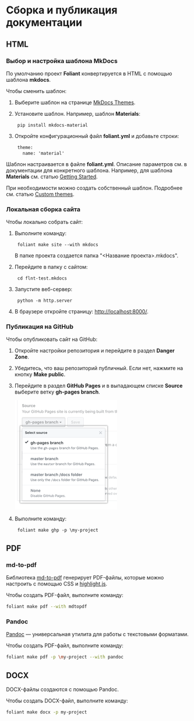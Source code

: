 # Сборка и публикация документации

## HTML

### Выбор и настройка шаблона MkDocs

По умолчанию проект **Foliant** конвертируется в HTML с помощью шаблона **mkdocs**.

Чтобы сменить шаблон:

1. Выберите шаблон на странице [MkDocs Themes](https://github.com/mkdocs/mkdocs/wiki/MkDocs-Themes).

2. Установите шаблон. Например, шаблон **Materials**:

        pip install mkdocs-material

3. Откройте конфигурационный файл **foliant.yml** и добавьте строки:

        theme:
          name: 'material'

Шаблон настраивается в файле **foliant.yml**. Описание параметров см. в документации для конкретного шаблона. Например, для шаблона **Materials** см. статью [Getting Started](https://squidfunk.github.io/mkdocs-material/getting-started/#configuration).

При необходимости можно создать собственный шаблон. Подробнее см. статью [Custom themes](https://www.mkdocs.org/user-guide/custom-themes/).

### Локальная сборка сайта

Чтобы локально собрать сайт:

1. Выполните команду:

        foliant make site --with mkdocs

    В папке проекта создается папка "<Название проекта>.mkdocs".

2. Перейдите в папку с сайтом:

        cd flnt-test.mkdocs

3. Запустите веб-сервер:

        python -m http.server

4. В браузере откройте страницу: <http://localhost:8000/>.

### Публикация на GitHub

Чтобы опубликовать сайт на GitHub:

1. Откройте настройки репозитория и перейдите в раздел **Danger Zone**.
2. Убедитесь, что ваш репозиторий публичный. Если нет, нажмите на кнопку **Make public**.
3. Перейдите в раздел **GitHub Pages** и в выпадающем списке **Source** выберите ветку **gh-pages branch**.

    ![Source](../src/img/publishing-source-drop-down.png)

4. Выполните команду:

        foliant make ghp -p \my-project

## PDF

### md-to-pdf

Библиотека [md-to-pdf](https://github.com/simonhaenisch/md-to-pdf) генерирует PDF-файлы, которые можно настроить с помощью CSS и [highlight.js](https://github.com/highlightjs/highlight.js).

Чтобы создать PDF-файл, выполните команду:

```bash
foliant make pdf --with mdtopdf
```

### Pandoc

[Pandoc](https://pandoc.org/) — универсальная утилита для работы с текстовыми форматами.

Чтобы создать PDF-файл, выполните команду:

```bash
foliant make pdf -p \my-project --with pandoc
```

## DOCX

DOCX-файлы создаются с помощью Pandoc.

Чтобы создать DOCX-файл, выполните команду:

```bash
foliant make docx -p my-project
```
